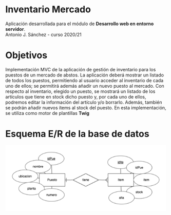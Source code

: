 # Inventario Mercado
Aplicación desarrollada para el módulo de **Desarrollo web en entorno servidor**.<br/> 
Antonio J. Sánchez - curso 2020/21

# Objetivos
Implementación MVC de la aplicación de gestión de inventario para los puestos de un mercado de abstos. La aplicación deberá mostrar un listado de todos los puestos, permitiendo al usuario acceder al inventario de cada uno de ellos; se permitirá además añadir un nuevo puesto al mercado. Con respecto al inventario, elegido un puesto, se mostrará un listado de los artículos que tiene en stock dicho puesto y, por cada uno de ellos, podremos editar la información del artículo y/o borrarlo. Además, también se podrán añadir nuevos ítems al stock del puesto. En esta implementación, se utiliza como motor de plantillas **Twig**

# Esquema E/R de la base de datos

<p><img src="https://github.com/bilbobolson/Inventario-Mercado/blob/master/base%20de%20datos/inventario_ER.png" width="500"></p>

